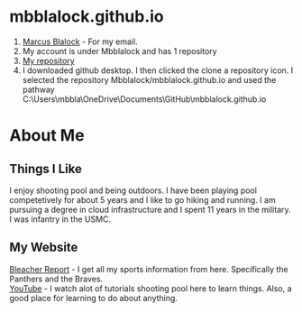 # mbblalock.github.io

1. [Marcus Blalock](Mbblalock@my.waketech.edu) - For my email.
2. My account is under Mbblalock and has 1 repository
3. [My repository](Mbblalock/mbblalock.github.io)
4. I downloaded github desktop. I then clicked the clone a repository icon. I selected the repository Mbblalock/mbblalock.github.io and used the pathway C:\Users\mbbla\OneDrive\Documents\GitHub\mbblalock.github.io

# About Me
## Things I Like
I enjoy shooting pool and being outdoors. I have been playing pool competetively for about 5 years and I like to go hiking and running. I am pursuing a degree in cloud infrastructure and I spent 11 years in the military. I was infantry in the USMC.
## My Website
[Bleacher Report](www.bleacherreport.com) - I get all my sports information from here. Specifically the Panthers and the Braves.  
[YouTube](www.youtube.com) - I watch alot of tutorials shooting pool here to learn things. Also, a good place for learning to do about anything.
